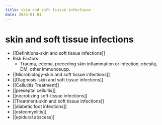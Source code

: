 ```yaml
---
title: skin and soft tissue infections
date: 2024-01-01
---
```

# skin and soft tissue infections

* [[Definitions-skin and soft tissue infections]]
* Risk Factors
	* Trauma, edema, preceding skin inflammation or infection, obesity, DM, other immunosupp.
* [[Microbiology-skin and soft tissue infections]]
* [[Diagnosis-skin and soft tissue infections]]
* [[Cellulitis Treatment]] 
* [[preseptal celluitis]]
* [[necrotizing soft-tissue infections]]
* [[Treatment-skin and soft tissue infections]]
* [[diabetic foot infections]]
* [[osteomyelitis]]
* [[epidural abscess]]
